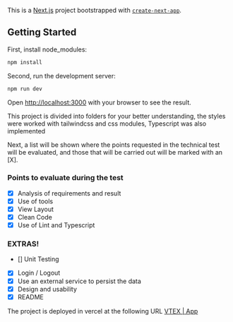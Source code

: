 This is a [Next.js](https://nextjs.org/) project bootstrapped with [`create-next-app`](https://github.com/vercel/next.js/tree/canary/packages/create-next-app).

## Getting Started

First, install node_modules:

```bash
npm install
```

Second, run the development server:

```bash
npm run dev
```

Open [http://localhost:3000](http://localhost:3000) with your browser to see the result.

This project is divided into folders for your better understanding, the styles were worked with tailwindcss and css modules, Typescript was also implemented

Next, a list will be shown where the points requested in the technical test will be evaluated, and those that will be carried out will be marked with an [X].

### Points to evaluate during the test

-   [x] Analysis of requirements and result
-   [x] Use of tools
-   [x] View Layout
-   [x] Clean Code
-   [x] Use of Lint and Typescript

### EXTRAS!

-   [] Unit Testing
-   [x] Login / Logout
-   [x] Use an external service to persist the data
-   [x] Design and usability
-   [x] README

The project is deployed in vercel at the following URL [VTEX | App](vtex-indol.vercel.app)

